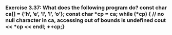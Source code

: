 ### Exercise 3.37: What does the following program do?    const char ca[] = {’h’, ’e’, ’l’, ’l’, ’o’};         const char *cp = ca;    while (*cp) {               //  no null character in ca, accessing out of bounds is undefined        cout << *cp << endl;        ++cp;}